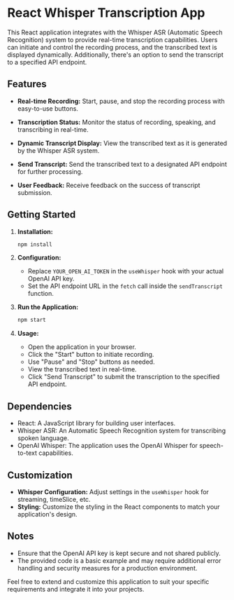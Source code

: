 # React Whisper Transcription App

This React application integrates with the Whisper ASR (Automatic Speech Recognition) system to provide real-time transcription capabilities. Users can initiate and control the recording process, and the transcribed text is displayed dynamically. Additionally, there's an option to send the transcript to a specified API endpoint.

## Features

- **Real-time Recording:** Start, pause, and stop the recording process with easy-to-use buttons.

- **Transcription Status:** Monitor the status of recording, speaking, and transcribing in real-time.

- **Dynamic Transcript Display:** View the transcribed text as it is generated by the Whisper ASR system.

- **Send Transcript:** Send the transcribed text to a designated API endpoint for further processing.

- **User Feedback:** Receive feedback on the success of transcript submission.

## Getting Started

1. **Installation:**
   ```bash
   npm install
   ```

2. **Configuration:**
   - Replace `YOUR_OPEN_AI_TOKEN` in the `useWhisper` hook with your actual OpenAI API key.
   - Set the API endpoint URL in the `fetch` call inside the `sendTranscript` function.

3. **Run the Application:**
   ```bash
   npm start
   ```

4. **Usage:**
   - Open the application in your browser.
   - Click the "Start" button to initiate recording.
   - Use "Pause" and "Stop" buttons as needed.
   - View the transcribed text in real-time.
   - Click "Send Transcript" to submit the transcription to the specified API endpoint.

## Dependencies

- React: A JavaScript library for building user interfaces.
- Whisper ASR: An Automatic Speech Recognition system for transcribing spoken language.
- OpenAI Whisper: The application uses the OpenAI Whisper for speech-to-text capabilities.

## Customization

- **Whisper Configuration:** Adjust settings in the `useWhisper` hook for streaming, timeSlice, etc.
- **Styling:** Customize the styling in the React components to match your application's design.

## Notes

- Ensure that the OpenAI API key is kept secure and not shared publicly.
- The provided code is a basic example and may require additional error handling and security measures for a production environment.

Feel free to extend and customize this application to suit your specific requirements and integrate it into your projects.